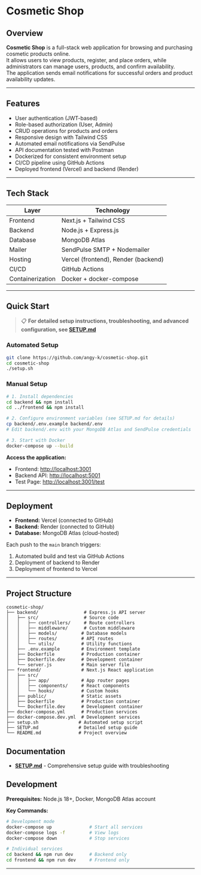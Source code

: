 # Cosmetic Shop

## Overview
**Cosmetic Shop** is a full-stack web application for browsing and purchasing cosmetic products online.  
It allows users to view products, register, and place orders, while administrators can manage users, products, and confirm availability.  
The application sends email notifications for successful orders and product availability updates.

---

## Features
- User authentication (JWT-based)
- Role-based authorization (User, Admin)
- CRUD operations for products and orders
- Responsive design with Tailwind CSS
- Automated email notifications via SendPulse
- API documentation tested with Postman
- Dockerized for consistent environment setup
- CI/CD pipeline using GitHub Actions
- Deployed frontend (Vercel) and backend (Render)

---

## Tech Stack
| Layer | Technology |
|--------|-------------|
| Frontend | Next.js + Tailwind CSS |
| Backend | Node.js + Express.js |
| Database | MongoDB Atlas |
| Mailer | SendPulse SMTP + Nodemailer |
| Hosting | Vercel (frontend), Render (backend) |
| CI/CD | GitHub Actions |
| Containerization | Docker + docker-compose |

---

## Quick Start

> 📋 **For detailed setup instructions, troubleshooting, and advanced configuration, see [SETUP.md](./SETUP.md)**

### Automated Setup
```bash
git clone https://github.com/angy-k/cosmetic-shop.git
cd cosmetic-shop
./setup.sh
```

### Manual Setup
```bash
# 1. Install dependencies
cd backend && npm install
cd ../frontend && npm install

# 2. Configure environment variables (see SETUP.md for details)
cp backend/.env.example backend/.env
# Edit backend/.env with your MongoDB Atlas and SendPulse credentials

# 3. Start with Docker
docker-compose up --build
```

**Access the application:**
- Frontend: [http://localhost:3001](http://localhost:3001)
- Backend API: [http://localhost:5001](http://localhost:5001)
- Test Page: [http://localhost:3001/test](http://localhost:3001/test)

---

## Deployment
- **Frontend:** Vercel (connected to GitHub)
- **Backend:** Render (connected to GitHub)
- **Database:** MongoDB Atlas (cloud-hosted)

Each push to the `main` branch triggers:
1. Automated build and test via GitHub Actions  
2. Deployment of backend to Render  
3. Deployment of frontend to Vercel  

---

## Project Structure
```
cosmetic-shop/
├── backend/                 # Express.js API server
│   ├── src/                 # Source code
│   │   ├── controllers/     # Route controllers
│   │   ├── middleware/      # Custom middleware
│   │   ├── models/         # Database models
│   │   ├── routes/         # API routes
│   │   └── utils/          # Utility functions
│   ├── .env.example        # Environment template
│   ├── Dockerfile          # Production container
│   ├── Dockerfile.dev      # Development container
│   └── server.js           # Main server file
├── frontend/               # Next.js React application
│   ├── src/
│   │   ├── app/            # App router pages
│   │   ├── components/     # React components
│   │   └── hooks/          # Custom hooks
│   ├── public/             # Static assets
│   ├── Dockerfile          # Production container
│   └── Dockerfile.dev      # Development container
├── docker-compose.yml      # Production services
├── docker-compose.dev.yml  # Development services
├── setup.sh               # Automated setup script
├── SETUP.md               # Detailed setup guide
└── README.md              # Project overview
```

## Documentation

- **[SETUP.md](./SETUP.md)** - Comprehensive setup guide with troubleshooting

## Development

**Prerequisites:** Node.js 18+, Docker, MongoDB Atlas account

**Key Commands:**
```bash
# Development mode
docker-compose up              # Start all services
docker-compose logs -f         # View logs
docker-compose down            # Stop services

# Individual services
cd backend && npm run dev      # Backend only
cd frontend && npm run dev     # Frontend only
```

---
